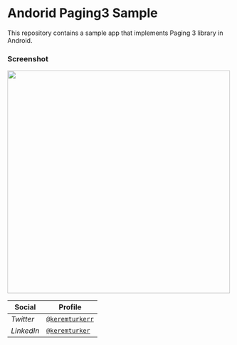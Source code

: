 # Andorid Paging3 Sample
This repository contains a sample app that implements Paging 3 library in Android.

### Screenshot
<img src="https://user-images.githubusercontent.com/24553205/150865748-15eaa5d7-9a1e-4335-95d9-7e776ed52215.gif" width="500"/>

Social | Profile 
--- | --- |
*Twitter* | [`@keremturkerr`](https://twitter.com/keremturkerr) 
*LinkedIn* | [`@keremturker`](https://www.linkedin.com/in/keremturker/)



